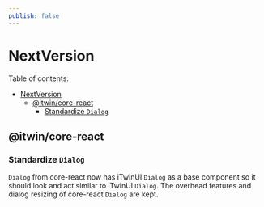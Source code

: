 ```yaml
---
publish: false
---
```


# NextVersion

Table of contents:

- [NextVersion](#nextversion)
  - [@itwin/core-react](#itwincore-react)
    - [Standardize `Dialog`](#standardize-dialog)

## @itwin/core-react

### Standardize `Dialog`

`Dialog` from core-react now has iTwinUI `Dialog` as a base component so it should look and act similar to iTwinUI `Dialog`. The overhead features and dialog resizing of core-react `Dialog` are kept.
